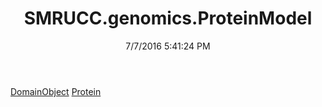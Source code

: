 ﻿---
title: SMRUCC.genomics.ProteinModel
date: 7/7/2016 5:41:24 PM
---

[DomainObject](T-SMRUCC.genomics.ProteinModel.DomainObject.html)
[Protein](T-SMRUCC.genomics.ProteinModel.Protein.html)
